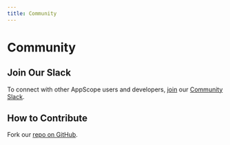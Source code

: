 ```yaml
---
title: Community
---
```


# Community

## Join Our Slack

To connect with other AppScope users and developers, [join]( https://cribl.io/community?utm_source=appscope&utm_medium=footer&utm_campaign=appscope) our [Community Slack](https://app.slack.com/client/TD0HGJPT5/CPYBPK65V/thread/C01BM8PU30V-1611001888.001100).

## How to Contribute

Fork our [repo on GitHub](https://github.com/criblio/appscope.git).
